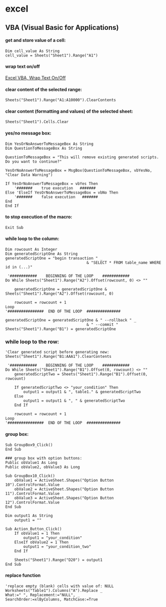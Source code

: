 # excel

## VBA (Visual Basic for Applications)

#### get and store value of a cell:
```vbnet
Dim cell_value As String
cell_value = Sheets("Sheet1").Range("A1")
```

#### wrap text on/off

[Excel VBA, Wrap Text On/Off](http://software-solutions-online.com/excel-vba-wrap-text-onoff/)

#### clear content of the selected range:
```vbnet
Sheets("Sheet1").Range("A1:A10000").ClearContents
```

#### clear content (formatting and values) of the selected sheet:
```vbnet
Sheets("Sheet1").Cells.Clear
```

#### yes/no message box:
```vbnet
Dim YesOrNoAnswerToMessageBox As String
Dim QuestionToMessageBox As String

QuestionToMessageBox = "This will remove existing generated scripts. Do you want to continue?"

YesOrNoAnswerToMessageBox = MsgBox(QuestionToMessageBox, vbYesNo, "Clear Data Warning")

If YesOrNoAnswerToMessageBox = vbYes Then
	'#######    true execution   #######
Else 'ElseIf YesOrNoAnswerToMessageBox = vbNo Then
	'#######    false execution   #######
End
End If
```

#### to stop execution of the macro:
```vbnet
Exit Sub
```

#### while loop to the column:
```vbnet
Dim rowcount As Integer
Dim generatedScriptOne As String
generatedScriptOne = "begin transaction " _
									& "SELECT * FROM table_name WHERE id in (...)"

 '############    BEGINNING OF THE LOOP    ############
Do While Sheets("Sheet1").Range("A2").Offset(rowcount, 0) <> ""

	generatedScriptOne = generatedScriptOne &  Sheets("Sheet1").Range("A2").Offset(rowcount, 0)
	
	rowcount = rowcount + 1
Loop
'################  END OF THE LOOP  ###############

generatedScriptOne = generatedScriptOne & " --rollback " _
									& " --commit "
Sheets("Sheet1").Range("B1") = generatedScriptOne
```


### while loop to the row:
```vbnet
'Clear generated script before generating new:
Sheets("Sheet1").Range("B1:AAA1").ClearContents

 '############    BEGINNING OF THE LOOP    ############
Do While Sheets("Sheet1").Range("B1").Offset(0, rowcount) <> ""
	generatedScriptTwo = Sheets("Sheet1").Range("B1").Offset(0, rowcount)
   
	If generatedScriptTwo <> "your_condition" Then
		output1 = output1 & ", table1." & generatedScriptTwo
	Else
		output1 = output1 & ", " & generatedScriptTwo
	End If

	rowcount = rowcount + 1
Loop
'################  END OF THE LOOP  ###############
```

#### group box:
```vbnet
Sub GroupBox9_Click()
End Sub

### group box with option buttons:
Public obValue1 As Long
Public obValue2, obValue3 As Long

Sub GroupBox10_Click()
    obValue1 = ActiveSheet.Shapes("Option Button 10").ControlFormat.Value
    obValue2 = ActiveSheet.Shapes("Option Button 11").ControlFormat.Value
    obValue3 = ActiveSheet.Shapes("Option Button 12").ControlFormat.Value
End Sub

Dim output1 As String
    output1 = ""
	
Sub Action_Button_Click()
	If obValue1 = 1 Then
        output1 = "your_condition"
    ElseIf obValue2 = 1 Then
        output1 = "your_condition_two"
    End If
	
	Sheets("Sheet1").Range("D20") = output1
End Sub
```

#### replace function
```vbnet
'replace empty (blank) cells with value of: NULL
Worksheets("Table1").Columns("A").Replace _
What:=" ", Replacement:="NULL", _
SearchOrder:=xlByColumns, MatchCase:=True
```